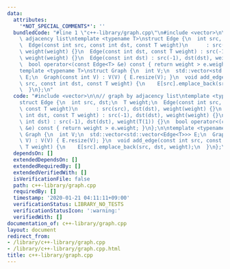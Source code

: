 ```yaml
---
data:
  attributes:
    '*NOT_SPECIAL_COMMENTS*': ''
  bundledCode: "#line 1 \"c++-library/graph.cpp\"\n#include <vector>\n\n// graph by\
    \ adjacency list\ntemplate <typename T>\nstruct Edge {\n  int src, dst;\n  T weight;\n\
    \  Edge(const int src, const int dst, const T weight)\n      : src(src), dst(dst),\
    \ weight(weight) {}\n  Edge(const int dst, const T weight) : src(-1), dst(dst),\
    \ weight(weight) {}\n  Edge(const int dst) : src(-1), dst(dst), weight(T(1)) {}\n\
    \  bool operator<(const Edge<T> &e) const { return weight > e.weight; }\n};\n\n\
    template <typename T>\nstruct Graph {\n  int V;\n  std::vector<std::vector<Edge<T>>>\
    \ E;\n  Graph(const int V) : V(V) { E.resize(V); }\n  void add_edge(const int\
    \ src, const int dst, const T weight) {\n    E[src].emplace_back(src, dst, weight);\n\
    \  }\n};\n"
  code: "#include <vector>\n\n// graph by adjacency list\ntemplate <typename T>\n\
    struct Edge {\n  int src, dst;\n  T weight;\n  Edge(const int src, const int dst,\
    \ const T weight)\n      : src(src), dst(dst), weight(weight) {}\n  Edge(const\
    \ int dst, const T weight) : src(-1), dst(dst), weight(weight) {}\n  Edge(const\
    \ int dst) : src(-1), dst(dst), weight(T(1)) {}\n  bool operator<(const Edge<T>\
    \ &e) const { return weight > e.weight; }\n};\n\ntemplate <typename T>\nstruct\
    \ Graph {\n  int V;\n  std::vector<std::vector<Edge<T>>> E;\n  Graph(const int\
    \ V) : V(V) { E.resize(V); }\n  void add_edge(const int src, const int dst, const\
    \ T weight) {\n    E[src].emplace_back(src, dst, weight);\n  }\n};\n"
  dependsOn: []
  extendedDependsOn: []
  extendedRequiredBy: []
  extendedVerifiedWith: []
  isVerificationFile: false
  path: c++-library/graph.cpp
  requiredBy: []
  timestamp: '2020-01-21 04:11:11+09:00'
  verificationStatus: LIBRARY_NO_TESTS
  verificationStatusIcon: ':warning:'
  verifiedWith: []
documentation_of: c++-library/graph.cpp
layout: document
redirect_from:
- /library/c++-library/graph.cpp
- /library/c++-library/graph.cpp.html
title: c++-library/graph.cpp
---
```

